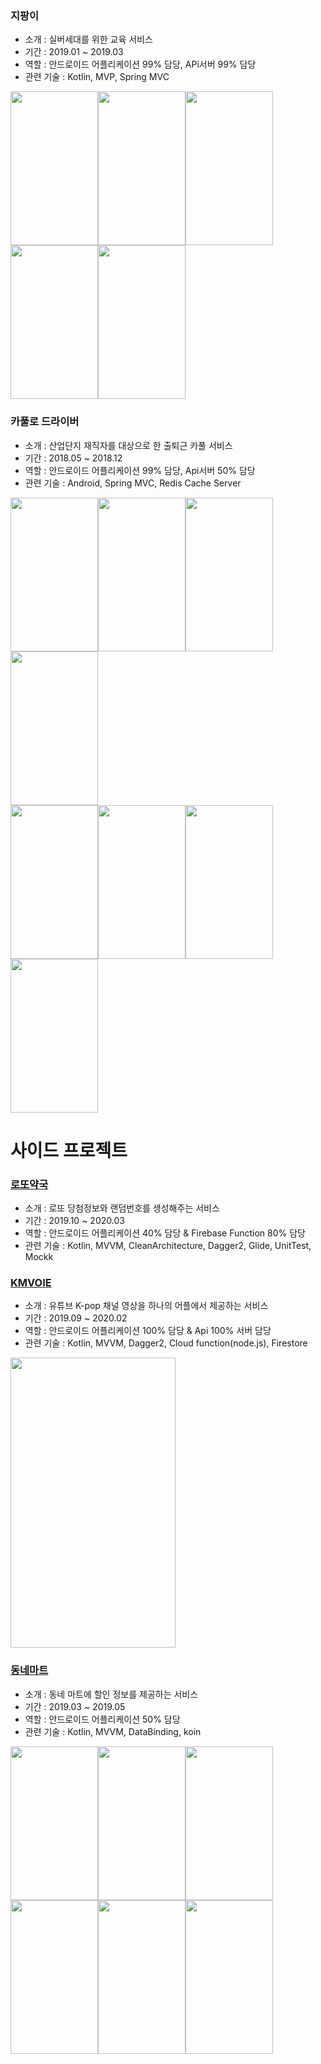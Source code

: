 ### 지팡이

- 소개 : 실버세대를 위한 교육 서비스
- 기간 : 2019.01 ~ 2019.03
- 역할 : 안드로이드 어플리케이션 99% 담당, APi서버 99% 담당
- 관련 기술 : Kotlin, MVP, Spring MVC

<img src="https://firebasestorage.googleapis.com/v0/b/magarine-9ec6f.appspot.com/o/images%2Fjipangye%2F1.jpg?alt=media&token=1a098c4d-fc82-4799-b1d9-15c5f4e6fd8d" width = "140" height = "246"/><img src="https://firebasestorage.googleapis.com/v0/b/magarine-9ec6f.appspot.com/o/images%2Fjipangye%2F2.jpg?alt=media&token=bd9ce23a-d928-4f92-9896-9b620dd3d095" width = "140" height = "246"/><img src="https://firebasestorage.googleapis.com/v0/b/magarine-9ec6f.appspot.com/o/images%2Fjipangye%2F3.jpg?alt=media&token=c3124e31-0c6f-43df-9a20-433e69e240ef" width = "140" height = "246"/><img src="https://firebasestorage.googleapis.com/v0/b/magarine-9ec6f.appspot.com/o/images%2Fjipangye%2F4.jpg?alt=media&token=32f832dd-d197-4f86-b07c-0185db6ce69e" width = "140" height = "246"/><img src="https://firebasestorage.googleapis.com/v0/b/magarine-9ec6f.appspot.com/o/images%2Fjipangye%2F5.jpg?alt=media&token=75a82fa9-1ea9-4cac-9326-52160cb4c0f3" width = "140" height = "246"/>

### 카풀로 드라이버

- 소개 : 산업단지 재직자를 대상으로 한 출퇴근 카풀 서비스
- 기간 : 2018.05 ~ 2018.12
- 역할 : 안드로이드 어플리케이션 99% 담당, Api서버 50% 담당
- 관련 기술 : Android, Spring MVC, Redis Cache Server

<img src="https://firebasestorage.googleapis.com/v0/b/magarine-9ec6f.appspot.com/o/images%2Fcarpool%2F1.png?alt=media&token=7183cc07-9418-4de2-98e6-58d188fd6680" width = "140" height = "246"/><img src="https://firebasestorage.googleapis.com/v0/b/magarine-9ec6f.appspot.com/o/images%2Fcarpool%2F2.png?alt=media&token=c71f1117-5aac-490f-8bb5-5a89d3371241" width = "140" height = "246"/><img src="https://firebasestorage.googleapis.com/v0/b/magarine-9ec6f.appspot.com/o/images%2Fcarpool%2F3.png?alt=media&token=ec344051-72f3-495c-a4ee-9c689509b1fc" width = "140" height = "246"/><img src="https://firebasestorage.googleapis.com/v0/b/magarine-9ec6f.appspot.com/o/images%2Fcarpool%2F4.png?alt=media&token=37fc7411-db9a-448e-87dd-a04eef44fbd8" width = "140" height = "246"/>
</br>
<img src="https://firebasestorage.googleapis.com/v0/b/magarine-9ec6f.appspot.com/o/images%2Fcarpool%2F5.png?alt=media&token=0975ebea-7ab6-474f-875a-2316c72c8e4c" width = "140" height = "246"/><img src="https://firebasestorage.googleapis.com/v0/b/magarine-9ec6f.appspot.com/o/images%2Fcarpool%2F6.png?alt=media&token=68d2dd1e-e790-4900-a716-79d467be505c" width = "140" height = "246"/><img src="https://firebasestorage.googleapis.com/v0/b/magarine-9ec6f.appspot.com/o/images%2Fcarpool%2F7.png?alt=media&token=d2f5131f-219f-4670-aaf8-c6be204a2cb9" width = "140" height = "246"/><img src="https://firebasestorage.googleapis.com/v0/b/magarine-9ec6f.appspot.com/o/images%2Fcarpool%2F8.png?alt=media&token=77ebb1e9-35ac-45df-906a-ac94b52db18b" width = "140" height = "246"/>

# 사이드 프로젝트

### [로또약국](https://play.google.com/store/apps/details?id=com.tho.lotto)

- 소개 : 로또 당첨정보와 랜덤번호를 생성해주는 서비스
- 기간 : 2019.10 ~ 2020.03
- 역할 : 안드로이드 어플리케이션 40% 담당 & Firebase Function 80% 담당
- 관련 기술 : Kotlin, MVVM, CleanArchitecture, Dagger2, Glide, UnitTest, Mockk

### [KMVOIE](https://play.google.com/store/apps/details?id=kr.jino.kmovie)

- 소개 : 유튜브 K-pop 채널 영상을 하나의 어플에서 제공하는 서비스
- 기간 : 2019.09 ~ 2020.02
- 역할 : 안드로이드 어플리케이션 100% 담당 & Api 100% 서버 담당
- 관련 기술 : Kotlin, MVVM, Dagger2, Cloud function(node.js), Firestore

<img src="https://firebasestorage.googleapis.com/v0/b/magarine-9ec6f.appspot.com/o/images%2Fkmovie%2Fkmovie.gif?alt=media&token=017d3f3b-6571-4ec3-a3f0-2b074f817a24" width = "264" height = "464"/>

### [동네마트](https://magarine-9ec6f.firebaseapp.com/)

- 소개 : 동네 마트에 할인 정보를 제공하는 서비스
- 기간 : 2019.03 ~ 2019.05
- 역할 : 안드로이드 어플리케이션 50% 담당
- 관련 기술 : Kotlin, MVVM, DataBinding, koin

<img src="https://firebasestorage.googleapis.com/v0/b/magarine-9ec6f.appspot.com/o/images%2Fgupang%2F1.jpg?alt=media&token=db276bec-fe71-477e-9201-cbc90203de46" width = "140" height = "246"/><img src="https://firebasestorage.googleapis.com/v0/b/magarine-9ec6f.appspot.com/o/images%2Fgupang%2F2.jpg?alt=media&token=dc995413-dfff-4377-ab77-4364adde9f17" width = "140" height = "246"/><img src="https://firebasestorage.googleapis.com/v0/b/magarine-9ec6f.appspot.com/o/images%2Fgupang%2F3.jpg?alt=media&token=5bb48f6e-1899-40e6-b372-d7a55bec3e0e" width = "140" height = "246"/><img src="https://firebasestorage.googleapis.com/v0/b/magarine-9ec6f.appspot.com/o/images%2Fgupang%2F4.jpg?alt=media&token=6c01daf1-2b3c-40a2-8cd4-791957170d47" width = "140" height = "246"/><img src="https://firebasestorage.googleapis.com/v0/b/magarine-9ec6f.appspot.com/o/images%2Fgupang%2F5.jpg?alt=media&token=702c382d-174d-411a-b4b0-0b6a6ae11a20" width = "140" height = "246"/><img src="https://firebasestorage.googleapis.com/v0/b/magarine-9ec6f.appspot.com/o/images%2Fgupang%2F6.jpg?alt=media&token=31ca06d7-0443-4aad-a9e3-5b9a1ce04eac" width = "140" height = "246"/> 
